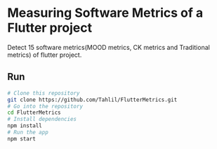 # Measuring Software Metrics of a Flutter project
Detect 15 software metrics(MOOD metrics, CK metrics and Traditional metrics) of flutter project.

## Run

```bash
# Clone this repository
git clone https://github.com/Tahlil/FlutterMetrics.git
# Go into the repository
cd FlutterMetrics
# Install dependencies
npm install
# Run the app
npm start
```


